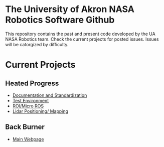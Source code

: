 # The University of Akron NASA Robotics Software Github
This repository contains the past and present code developed by the UA NASA Robotics team.
Check the current projects for posted issues. Issues will be catorgized by difficulty.

# Current Projects
## Heated Progress
- [Documentation and Standardization](https://github.com/UA-NASA-Robotics/Software-Docs-and-Standards)
- [Test Environment](https://github.com/UA-NASA-Robotics/test_robot)
- [ROI/Micro ROS](https://github.com/UA-NASA-Robotics/Roobot-Over-IP)
- [Lidar Positioning/ Mapping](https://github.com/UA-NASA-Robotics/cpp-lidar)
  
 ## Back Burner
- [Main Webpage](https://github.com/UA-NASA-Robotics/svelte-website)

